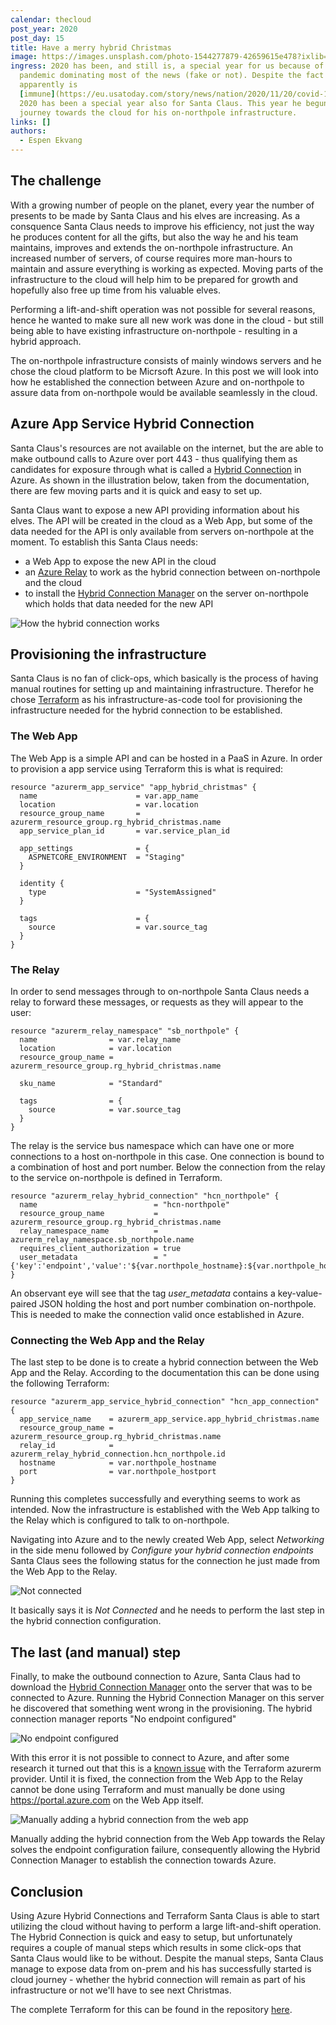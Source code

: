 ```yaml
---
calendar: thecloud
post_year: 2020
post_day: 15
title: Have a merry hybrid Christmas
image: https://images.unsplash.com/photo-1544277879-42659615e478?ixlib=rb-1.2.1&ixid=MXwxMjA3fDB8MHxwaG90by1wYWdlfHx8fGVufDB8fHw%3D&auto=format&fit=crop&w=1956&q=80
ingress: 2020 has been, and still is, a special year for us because of the
  pandemic dominating most of the news (fake or not). Despite the fact that he
  apparently is
  [immune](https://eu.usatoday.com/story/news/nation/2020/11/20/covid-19-and-christmas-santa-immune-coronavirus-fauci-says/3777871001/),
  2020 has been a special year also for Santa Claus. This year he begun his
  journey towards the cloud for his on-northpole infrastructure.
links: []
authors:
  - Espen Ekvang
---
```

## The challenge

With a growing number of people on the planet, every year the number of presents to be made by Santa Claus and his elves are increasing. As a consquence Santa Claus needs to improve his efficiency, not just the way he produces content for all the gifts, but also the way he and his team maintains, improves and extends the on-northpole infrastructure. An increased number of servers, of course requires more man-hours to maintain and assure everything is working as expected. Moving parts of the infrastructure to the cloud will help him to be prepared for growth and hopefully also free up time from his valuable elves.

Performing a lift-and-shift operation was not possible for several reasons, hence he wanted to make sure all new work was done in the cloud - but still being able to have existing infrastructure on-northpole - resulting in a hybrid approach.

The on-northpole infrastructure consists of mainly windows servers and he chose the cloud platform to be Micrsoft Azure. In this post we will look into how he established the connection between Azure and on-northpole to assure data from on-northpole would be available seamlessly in the cloud.

## Azure App Service Hybrid Connection

Santa Claus's resources are not available on the internet, but the are able to make outbound calls to Azure over port 443 - thus qualifying them as candidates for exposure through what is called a [Hybrid Connection](https://docs.microsoft.com/en-us/azure/app-service/app-service-hybrid-connections) in Azure. As shown in the illustration below, taken from the documentation, there are few moving parts and it is quick and easy to set up.

Santa Claus want to expose a new API providing information about his elves. The API will be created in the cloud as a Web App, but some of the data needed for the API is only available from servers on-northpole at the moment. To establish this Santa Claus needs:

* a Web App to expose the new API in the cloud
* an [Azure Relay](https://docs.microsoft.com/en-us/azure/azure-relay/relay-what-is-it) to work as the hybrid connection between on-northpole and the cloud
* to install the [Hybrid Connection Manager](https://docs.microsoft.com/en-us/azure/app-service/app-service-hybrid-connections#hybrid-connection-manager) on the server on-northpole which holds that data needed for the new API

![How the hybrid connection works](/assets/hybridconn-connectiondiagram.png "How the hybrid connection works")

## Provisioning the infrastructure

Santa Claus is no fan of click-ops, which basically is the process of having manual routines for setting up and maintaining infrastructure. Therefor he chose [Terraform](https://terraform.io) as his infrastructure-as-code tool for provisioning the infrastructure needed for the hybrid connection to be established.

### The Web App

The Web App is a simple API and can be hosted in a PaaS in Azure. In order to provision a app service using Terraform this is what is required:

```jsonc
resource "azurerm_app_service" "app_hybrid_christmas" {
  name                      = var.app_name
  location                  = var.location
  resource_group_name       = azurerm_resource_group.rg_hybrid_christmas.name
  app_service_plan_id       = var.service_plan_id  

  app_settings              = {    
    ASPNETCORE_ENVIRONMENT  = "Staging"    
  }

  identity {
    type                    = "SystemAssigned"
  }
  
  tags                      = {
    source                  = var.source_tag
  }
}
```

### The Relay

In order to send messages through to on-northpole Santa Claus needs a relay to forward these messages, or requests as they will appear to the user:

```jsonc
resource "azurerm_relay_namespace" "sb_northpole" {
  name                = var.relay_name
  location            = var.location
  resource_group_name = azurerm_resource_group.rg_hybrid_christmas.name

  sku_name            = "Standard"

  tags                = {
    source            = var.source_tag
  }
}
```

The relay is the service bus namespace which can have one or more connections to a host on-northpole in this case. One connection is bound to a combination of host and port number. Below the connection from the relay to the service on-northpole is defined in Terraform.

```jsonc
resource "azurerm_relay_hybrid_connection" "hcn_northpole" {
  name                          = "hcn-northpole"
  resource_group_name           = azurerm_resource_group.rg_hybrid_christmas.name
  relay_namespace_name          = azurerm_relay_namespace.sb_northpole.name
  requires_client_authorization = true
  user_metadata                 = "{'key':'endpoint','value':'${var.northpole_hostname}:${var.northpole_hostport}'}"
}
```

An observant eye will see that the tag *user_metadata* contains a key-value-paired JSON holding the host and port number combination on-northpole. This is needed to make the connection valid once established in Azure.

### Connecting the Web App and the Relay

The last step to be done is to create a hybrid connection between the Web App and the Relay. According to the documentation this can be done using the following Terraform:

```jsonc
resource "azurerm_app_service_hybrid_connection" "hcn_app_connection" {
  app_service_name    = azurerm_app_service.app_hybrid_christmas.name
  resource_group_name = azurerm_resource_group.rg_hybrid_christmas.name
  relay_id            = azurerm_relay_hybrid_connection.hcn_northpole.id
  hostname            = var.northpole_hostname
  port                = var.northpole_hostport  
}
```

Running this completes successfully and everything seems to work as intended. Now the infrastructure is established with the Web App talking to the Relay which is configured to talk to on-northpole. 

Navigating into Azure and to the newly created Web App, select *Networking* in the side menu followed by *Configure your hybrid connection endpoints* Santa Claus sees the following status for the connection he just made from the Web App to the Relay.

![Not connected](/assets/notconnected.png "Not connected")

It basically says it is *Not Connected* and he needs to perform the last step in the hybrid connection configuration.

## The last (and manual) step

Finally, to make the outbound connection to Azure, Santa Claus had to download the [Hybrid Connection Manager](https://docs.microsoft.com/en-us/azure/app-service/app-service-hybrid-connections#hybrid-connection-manager) onto the server that was to be connected to Azure. Running the Hybrid Connection Manager on this server he discovered that something went wrong in the provisioning. The hybrid connection manager reports "No endpoint configured"

![No endpoint configured](/assets/notconfigured.png "No endpoint configured")

With this error it is not possible to connect to Azure, and after some research it turned out that this is a [known issue](https://github.com/terraform-providers/terraform-provider-azurerm/issues/9245) with the Terraform azurerm provider. Until it is fixed, the connection from the Web App to the Relay cannot be done using Terraform and must manually be done using <https://portal.azure.com> on the Web App itself.

![Manually adding a hybrid connection from the web app](/assets/newconnection.png "Manually adding a hybrid connection from the web app")

Manually adding the hybrid connection from the Web App towards the Relay solves the endpoint configuration failure, consequently allowing the Hybrid Connection Manager to establish the connection towards Azure.

## Conclusion

Using Azure Hybrid Connections and Terraform Santa Claus is able to start utilizing the cloud without having to perform a large lift-and-shift operation. The Hybrid Connection is quick and easy to setup, but unfortunately requires a couple of manual steps which results in some click-ops that Santa Claus would like to be without. Despite the manual steps, Santa Claus manage to expose data from on-prem and his has successfully started is cloud journey - whether the hybrid connection will remain as part of his infrastructure or not we'll have to see next Christmas.

The complete Terraform for this can be found in the repository [here](https://github.com/espenekvang/hybrid-christmas).